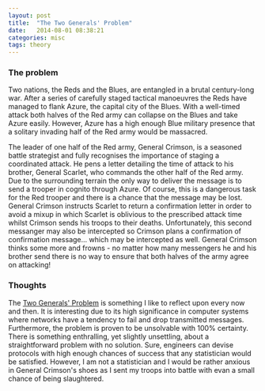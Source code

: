```yaml
---
layout: post
title:  "The Two Generals' Problem"
date:   2014-08-01 08:38:21
categories: misc
tags: theory
---
```


### The problem

Two nations, the Reds and the Blues, are entangled in a brutal century-long war.
After a series of carefully staged tactical manoeuvres the Reds have managed to
flank Azure, the capital city of the Blues. With a well-timed attack both halves
of the Red army can collapse on the Blues and take Azure easily. However, Azure
has a high enough Blue military presence that a solitary invading half of the
Red army would be massacred.

The leader of one half of the Red army, General Crimson, is a seasoned battle
strategist and fully recognises the importance of staging a coordinated attack.
He pens a letter detailing the time of attack to his brother, General Scarlet,
who commands the other half of the Red army. Due to the surrounding terrain the
only way to deliver the message is to send a trooper in cognito through Azure.
Of course, this is a dangerous task for the Red trooper and there is a chance
that the message may be lost. General Crimson instructs Scarlet to return a
confirmation letter in order to avoid a mixup in which Scarlet is oblivious to
the prescribed attack time whilst Crimson sends his troops to their deaths.
Unfortunately, this second messanger may also be intercepted so Crimson plans a
confirmation of confirmation message... which may be intercepted as well.
General Crimson thinks some more and frowns - no matter how many messengers he
and his brother send there is no way to ensure that both halves of the army
agree on attacking!

### Thoughts

The [Two Generals' Problem](http://en.wikipedia.org/wiki/Two_Generals'_Problem)
is something I like to reflect upon every now and then. It is interesting due to
its high significance in computer systems where networks have a tendency to fail
and drop transmitted messages. Furthermore, the problem is proven to be
unsolvable with 100% certainty. There is something enthralling, yet slightly
unsettling, about a straightforward problem with no solution. Sure, engineers
can devise protocols with high enough chances of success that any statistician
would be satisfied. However, I am not a statistician and I would be rather
anxious in General Crimson's shoes as I sent my troops into battle with evan a
small chance of being slaughtered.
